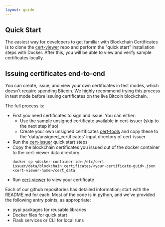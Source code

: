 ```yaml
---
layout: guide
---
```


## Quick Start

The easiest way for developers to get familiar with Blockchain Certificates is to clone the [cert-viewer](https://github.com/blockchain-certificates/cert-viewer) repo and perform the "quick start" installation steps with Docker. After this, you will be able to view and verify sample certificates locally.

## Issuing certificates end-to-end

You can create, issue, and view your own certificates in test modes, which doesn't require spending Bitcoin. We highly recommend trying this process in test mode before issuing certificates on the live Bitcoin blockchain.

The full process is:

*   First you need certificates to sign and issue. You can either:
    *    Use the sample unsigned certificate available in cert-issuer (skip to the next step if so)
    *    Create your own unsigned certificates [cert-tools](https://github.com/blockchain-certificates/cert-tools) and copy these to the 'data/unsigned_certificates' input directory of cert-issuer
*   Run the [cert-issuer](https://github.com/blockchain-certificates/cert-issuer) quick start steps
*   Copy the blockchain certificates you issued out of the docker container to the cert-viewer data directory
    ```
    docker cp <docker-container-id>:/etc/cert-issuer/data/blockchain_certificates/<your-certificate-guid>.json <cert-viewer-home>/cert_data
    ```
*   Run [cert-viewer](https://github.com/blockchain-certificates/cert-viewer) to view your certificate


Each of our github repositories has detailed information; start with the README.md for each. Most of the code is in python, and we’ve provided the following entry points, as appropriate:

*   pypi packages for reusable libraries
*   Docker files for quick start
*   Flask services or CLI for local runs

